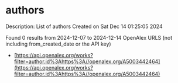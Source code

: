 # authors
Description: List of authors
Created on Sat Dec 14 01:25:05 2024

Found 0 results from 2024-12-07 to 2024-12-14
OpenAlex URLS (not including from_created_date or the API key)
- [https://api.openalex.org/works?filter=author.id%3Ahttps%3A//openalex.org/A5003442464](https://api.openalex.org/works?filter=author.id%3Ahttps%3A//openalex.org/A5003442464)

